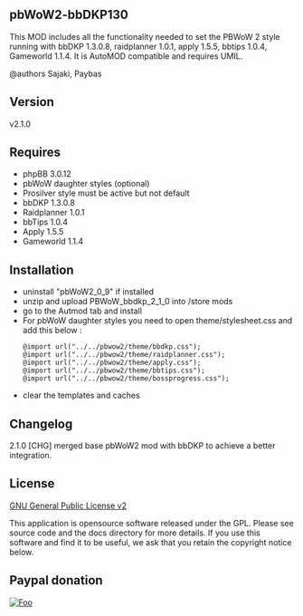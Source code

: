 pbWoW2-bbDKP130
-----------------
This MOD includes all the functionality needed to set the PBWoW 2 style running with bbDKP 1.3.0.8, raidplanner 1.0.1, apply 1.5.5, bbtips 1.0.4, Gameworld 1.1.4. It is AutoMOD compatible and requires UMIL.


@authors Sajaki, Paybas

## Version 

v2.1.0

## Requires

*	phpBB 3.0.12
*	pbWoW daughter styles (optional)
*	Prosilver style must be active but not default
*	bbDKP 1.3.0.8
*	Raidplanner 1.0.1
*	bbTips 1.0.4
*	Apply 1.5.5
*	Gameworld 1.1.4

## Installation

* uninstall "pbWoW2_0_9" if installed
* unzip and upload PBWoW_bbdkp_2_1_0 into /store mods
* go to the Autmod tab and install
* For pbWoW daughter styles you need to open theme/stylesheet.css and add this below :
	```
	@import url("../../pbwow2/theme/bbdkp.css");
	@import url("../../pbwow2/theme/raidplanner.css");
	@import url("../../pbwow2/theme/apply.css");
	@import url("../../pbwow2/theme/bbtips.css");
	@import url("../../pbwow2/theme/bossprogress.css");
	```	
* clear the templates and caches
 
## Changelog

2.1.0 
[CHG] merged base pbWoW2 mod with bbDKP to achieve a better integration.

## License

[GNU General Public License v2](http://opensource.org/licenses/gpl-2.0.php)

This application is opensource software released under the GPL. Please see source code and the docs directory for more details. If you use this software and find it to be useful, we ask that you retain the copyright notice below.

## Paypal donation

[![Foo](https://www.paypal.com/en_US/BE/i/btn/btn_donateCC_LG.gif)](https://www.paypal.com/cgi-bin/webscr?cmd=_donations&business=sajaki9%40gmail%2ecom&lc=BE&item_name=bbDKP%20Guild%20management&currency_code=EUR&bn=PP%2dDonationsBF%3abtn_donateCC_LG%2egif%3aNonHosted)

